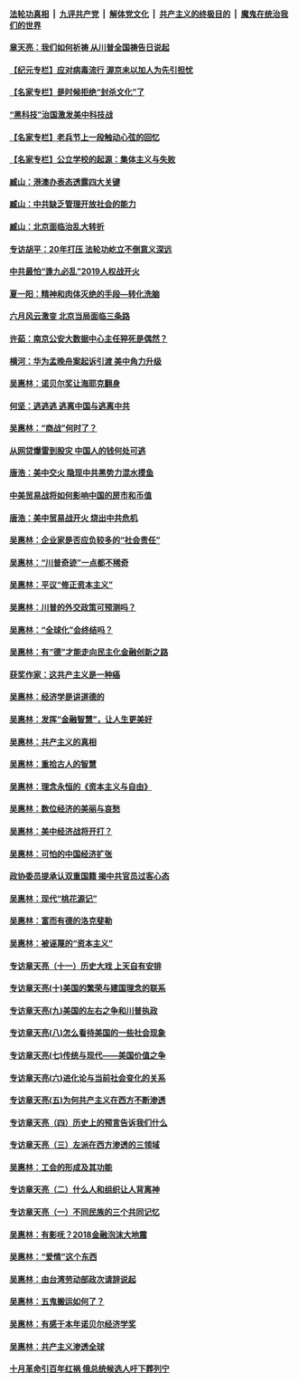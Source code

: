 

####  [法轮功真相](../../../../basic/blob/master/README.md?t=07100602) &nbsp;|&nbsp; [九评共产党](../../../../9ping.md/blob/master/README.md?t=07100602) &nbsp;|&nbsp; [解体党文化](../../../../jtdwh.md/blob/master/README.md?t=07100602)  &nbsp;|&nbsp; [共产主义的终极目的](../../../../gczydzjmd.md/blob/master/README.md?t=07100602) &nbsp;|&nbsp; [魔鬼在统治我们的世界](../../../../mgztzwmdsj.md/blob/master/README.md?t=07100602) 

#### [章天亮：我们如何祈祷 从川普全国祷告日说起](../pages/nsc423/n11944627.md?t=07100602) 

#### [【纪元专栏】应对病毒流行 渥京未以加人为先引担忧](../pages/nsc423/n11875714.md?t=07100602) 

#### [【名家专栏】是时候拒绝“封杀文化”了](../pages/nsc423/n11814093.md?t=07100602) 

#### [“黑科技”治国激发美中科技战](../pages/nsc423/n11638056.md?t=07100602) 

#### [【名家专栏】老兵节上一段触动心弦的回忆](../pages/nsc423/n11646016.md?t=07100602) 

#### [【名家专栏】公立学校的起源：集体主义与失败](../pages/nsc423/n11601833.md?t=07100602) 

#### [臧山：港澳办表态透露四大关键](../pages/nsc423/n11421628.md?t=07100602) 

#### [臧山：中共缺乏管理开放社会的能力](../pages/nsc423/n11407457.md?t=07100602) 

#### [臧山：北京面临治乱大转折](../pages/nsc423/n11406895.md?t=07100602) 

#### [专访胡平：20年打压 法轮功屹立不倒意义深远](../pages/nsc423/n11398800.md?t=07100602) 

#### [中共最怕“逢九必乱”2019人权战开火](../pages/nsc423/n11385248.md?t=07100602) 

#### [夏一阳：精神和肉体灭绝的手段—转化洗脑](../pages/nsc423/n11368250.md?t=07100602) 

#### [六月风云激变 北京当局面临三条路](../pages/nsc423/n11313668.md?t=07100602) 

#### [许茹：南京公安大数据中心主任猝死是偶然？](../pages/nsc423/n11064744.md?t=07100602) 

#### [横河：华为孟晚舟案起诉引渡 美中角力升级](../pages/nsc423/n11027230.md?t=07100602) 

#### [吴惠林：诺贝尔奖让海耶克翻身](../pages/nsc423/n10890049.md?t=07100602) 

#### [何坚：逃逃逃 逃离中国与逃离中共](../pages/nsc423/n10592891.md?t=07100602) 

#### [吴惠林：“商战”何时了？](../pages/nsc423/n10573558.md?t=07100602) 

#### [从网贷爆雷到股灾 中国人的钱何处可逃](../pages/nsc423/n10572800.md?t=07100602) 

#### [唐浩：美中交火 隐现中共黑势力混水摸鱼](../pages/nsc423/n10544040.md?t=07100602) 

#### [中美贸易战将如何影响中国的房市和币值](../pages/nsc423/n10543697.md?t=07100602) 

#### [唐浩：美中贸易战开火 烧出中共危机](../pages/nsc423/n10540126.md?t=07100602) 

#### [吴惠林：企业家是否应负较多的“社会责任”](../pages/nsc423/n10535022.md?t=07100602) 

#### [吴惠林：“川普奇迹”一点都不稀奇](../pages/nsc423/n10512808.md?t=07100602) 

#### [吴惠林：平议“修正资本主义”](../pages/nsc423/n10495724.md?t=07100602) 

#### [吴惠林：川普的外交政策可预测吗？](../pages/nsc423/n10462387.md?t=07100602) 

#### [吴惠林：“全球化”会终结吗？](../pages/nsc423/n10452838.md?t=07100602) 

#### [吴惠林：有“德”才能走向民主化金融创新之路](../pages/nsc423/n10432292.md?t=07100602) 

#### [获奖作家：这共产主义是一种癌](../pages/nsc423/n10431541.md?t=07100602) 

#### [吴惠林：经济学是讲道德的](../pages/nsc423/n10398014.md?t=07100602) 

#### [吴惠林：发挥“金融智慧”，让人生更美好](../pages/nsc423/n10375019.md?t=07100602) 

#### [吴惠林：共产主义的真相](../pages/nsc423/n10351394.md?t=07100602) 

#### [吴惠林：重拾古人的智慧](../pages/nsc423/n10337691.md?t=07100602) 

#### [吴惠林：理念永恒的《资本主义与自由》](../pages/nsc423/n10316274.md?t=07100602) 

#### [吴惠林：数位经济的美丽与哀愁](../pages/nsc423/n10292946.md?t=07100602) 

#### [吴惠林：美中经济战将开打？](../pages/nsc423/n10258825.md?t=07100602) 

#### [吴惠林：可怕的中国经济扩张](../pages/nsc423/n10219147.md?t=07100602) 

#### [政协委员提承认双重国籍 揭中共官员过客心态](../pages/nsc423/n10208809.md?t=07100602) 

#### [吴惠林：现代“桃花源记”](../pages/nsc423/n10185234.md?t=07100602) 

#### [吴惠林：富而有德的洛克斐勒](../pages/nsc423/n10142264.md?t=07100602) 

#### [吴惠林：被诬蔑的“资本主义”](../pages/nsc423/n10124816.md?t=07100602) 

#### [专访章天亮（十一）历史大戏 上天自有安排](../pages/nsc423/n10094905.md?t=07100602) 

#### [专访章天亮(十)美国的繁荣与建国理念的联系](../pages/nsc423/n10094899.md?t=07100602) 

#### [专访章天亮(九)美国的左右之争和川普执政](../pages/nsc423/n10094889.md?t=07100602) 

#### [专访章天亮(八)怎么看待美国的一些社会现象](../pages/nsc423/n10094857.md?t=07100602) 

#### [专访章天亮(七)传统与现代——美国价值之争](../pages/nsc423/n10093140.md?t=07100602) 

#### [专访章天亮(六)进化论与当前社会变化的关系](../pages/nsc423/n10092036.md?t=07100602) 

#### [专访章天亮(五)为何共产主义在西方不断渗透](../pages/nsc423/n10083620.md?t=07100602) 

#### [专访章天亮（四）历史上的预言告诉我们什么](../pages/nsc423/n10083606.md?t=07100602) 

#### [专访章天亮（三）左派在西方渗透的三领域](../pages/nsc423/n10081115.md?t=07100602) 

#### [吴惠林：工会的形成及其功能](../pages/nsc423/n10080633.md?t=07100602) 

#### [专访章天亮（二）什么人和组织让人背离神](../pages/nsc423/n10076637.md?t=07100602) 

#### [专访章天亮（一）不同民族的三个共同记忆](../pages/nsc423/n10074188.md?t=07100602) 

#### [吴惠林：有影呒？2018金融泡沫大地震](../pages/nsc423/n10040534.md?t=07100602) 

#### [吴惠林：“爱情”这个东西](../pages/nsc423/n10019423.md?t=07100602) 

#### [吴惠林：由台湾劳动部政次请辞说起](../pages/nsc423/n9979679.md?t=07100602) 

#### [吴惠林：五鬼搬运如何了？](../pages/nsc423/n9925338.md?t=07100602) 

#### [吴惠林：有感于本年诺贝尔经济学奖](../pages/nsc423/n9871883.md?t=07100602) 

#### [吴惠林：共产主义渗透全球](../pages/nsc423/n9812748.md?t=07100602) 

#### [十月革命引百年红祸 俄总统候选人吁下葬列宁](../pages/nsc423/n9810182.md?t=07100602) 

